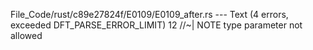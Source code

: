 File_Code/rust/c89e27824f/E0109/E0109_after.rs --- Text (4 errors, exceeded DFT_PARSE_ERROR_LIMIT)
                                                                                                                                                            12                    //~| NOTE type parameter not allowed

